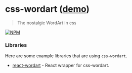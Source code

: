 # css-wordart ([demo](https://yershalom.github.io/react-wordart/))

> The nostalgic WordArt in css

[![NPM](https://img.shields.io/npm/v/css-wordart.svg)](https://www.npmjs.com/package/css-wordart)

### Libraries

Here are some example libraries that are using `css-wordart`.

- [react-wordart](https://github.com/yershalom/react-wordart) - React wrapper for css-wordart.
